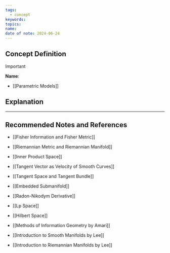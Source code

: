 ```yaml
---
tags:
  - concept
keywords: 
topics: 
name: 
date of note: 2024-06-24
---
```


## Concept Definition

>[!important]
>**Name**: 


- [[Parametric Models]]

## Explanation





-----------
##  Recommended Notes and References

- [[Fisher Information and Fisher Metric]]

- [[Riemannian Metric and Riemannian Manifold]]
- [[Inner Product Space]]

- [[Tangent Vector as Velocity of Smooth Curves]]
- [[Tangent Space and Tangent Bundle]]

- [[Embedded Submanifold]]
- [[Radon-Nikodym Derivative]]


- [[Lp Space]]
- [[Hilbert Space]]



- [[Methods of Information Geometry by Amari]]
- [[Introduction to Smooth Manifolds by Lee]]
- [[Introduction to Riemannian Manifolds by Lee]]

